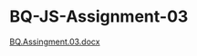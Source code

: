 # BQ-JS-Assignment-03

[BQ.Assingment.03.docx](https://github.com/jannatSheikh/BQ-JS-Assignment-03/files/13855515/BQ.Assingment.03.docx)
